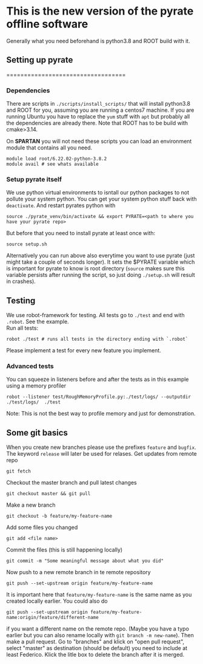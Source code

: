 # **This is the new version of the pyrate offline software**
Generally what you need beforehand is python3.8 and ROOT build with it.

## **Setting up pyrate**
==================================
### **Dependencies**
There are scripts in `./scripts/install_scripts/` that will install python3.8 and ROOT for you, assuming you are running a centos7 machine. If you are running Ubuntu you have to replace the `yum` stuff with `apt` but probably all the dependencies are already there. Note that ROOT has to be build with cmake>3.14.

On **SPARTAN** you will not need these scripts you can load an environment module that contains all you need.

    module load root/6.22.02-python-3.8.2	
    module avail # see whats available 

### **Setup pyrate itself**
We use python virtual environments to isntall our python packages to not pollute your system python. You can get your system python stuff back with `deactivate`. And restart pyrates python with 
    
    source ./pyrate_venv/bin/activate && export PYRATE=<path to where you have your pyrate repo>

But before that you need to install pyrate at least once with:

    source setup.sh

Alternatively you can run above also everytime you want to use pyrate (just might take a couple of seconds longer). It sets the $PYRATE variable which is important for pyrate to know is root directory (`source` makes sure this variable persists after running the script, so just doing `./setup.sh` will result in crashes).

## **Testing**
We use robot-framework for testing. All tests go to `./test` and end with `.robot`. See the example.	
Run all tests:

    robot ./test # runs all tests in the directory ending with `.robot`

Please implement a test for every new feature you implement.

### Advanced tests
You can squeeze in listeners before and after the tests as in this example using a memory profiler

    robot --listener test/RoughMemoryProfile.py:./test/logs/ --outputdir ./test/logs/  ./test

Note: This is not the best way to profile memory and just for demonstration.

## **Some git basics**
When you create new branches please use the prefixes `feature` and `bugfix`. The keyword `release` will later be used for relases.
Get updates from remote repo

    git fetch

Checkout the master branch and pull latest changes

    git checkout master && git pull

Make a new branch

    git checkout -b feature/my-feature-name

Add some files you changed

    git add <file name>

Commit the files (this is still happening locally)

    git commit -m "Some meaningful message about what you did"

Now push to a new remote branch in te remote repository

    git push --set-upstream origin feature/my-feature-name

It is important here that `feature/my-feature-name` is the same name as you created locally earlier. You could also do

    git push --set-upstream origin feature/my-feature-name:origin/feature/different-name

if you want a different name on the remote repo. (Maybe you have a typo earlier but you can also rename locally with `git branch -m new-name`).
Then make a pull request. Go to "branches" and klick on "open pull request", select "master" as destination (should be default) you need to include at least Federico. Klick the litle box to delete the branch after it is merged.

